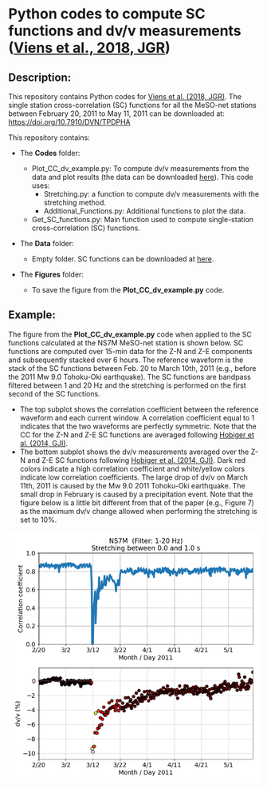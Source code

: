 # Python codes to compute SC functions and dv/v measurements ([Viens et al., 2018, JGR](https://agupubs.onlinelibrary.wiley.com/doi/abs/10.1029/2018JB015697))

## Description:
This repository contains Python codes for [Viens et al. (2018, JGR)](https://agupubs.onlinelibrary.wiley.com/doi/abs/10.1029/2018JB015697).
The single station cross-correlation (SC) functions for all the MeSO-net stations between February 20, 2011 to May 11, 2011 can be downloaded at: https://doi.org/10.7910/DVN/TPDPHA

This repository contains:
* The **Codes** folder:
  - Plot_CC_dv_example.py: To compute dv/v measurements from the data and plot results (the data can be downloaded [here](https://doi.org/10.7910/DVN/TPDPHA)). This code uses:
    - Stretching.py: a function to compute dv/v measurements with the stretching method.
    - Additional_Functions.py: Additional functions to plot the data.
  - Get_SC_functions.py: Main function used to compute single-station cross-correlation (SC) functions.

* The **Data** folder:
  - Empty folder. SC functions can be downloaded at [here](https://doi.org/10.7910/DVN/TPDPHA).
 
* The **Figures** folder:
  - To save the figure from the **Plot_CC_dv_example.py** code.

## Example:
The figure from the **Plot_CC_dv_example.py** code when applied to the SC functions calculated at the NS7M MeSO-net station is shown below. SC functions are computed over 15-min data for the Z-N and Z-E components and subsequently stacked over 6 hours. The reference waveform is the stack of the SC functions between Feb. 20 to March 10th, 2011 (e.g., before the 2011 Mw 9.0 Tohoku-Oki earthquake). The SC functions are bandpass filtered between 1 and 20 Hz and the stretching is performed on the first second of the SC functions. 
* The top subplot shows the correlation coefficient between the reference waveform and each current window. A correlation coefficient equal to 1 indicates that the two waveforms are perfectly symmetric. Note that the CC for the Z-N and Z-E SC functions are averaged following [Hobiger et al. (2014, GJI)](https://academic.oup.com/gji/article/198/1/90/604971).
* The bottom subplot shows the dv/v measurements averaged over the Z-N and Z-E SC functions following [Hobiger et al. (2014, GJI)](https://academic.oup.com/gji/article/198/1/90/604971). Dark red colors indicate a high correlation coefficient and white/yellow colors indicate low correlation coefficients. The large drop of dv/v on March 11th, 2011 is caused by the Mw 9.0 2011 Tohoku-Oki earthquake. The small drop in February is caused by a precipitation event. Note that the figure below is a little bit different from that of the paper (e.g., Figure 7) as the maximum dv/v change allowed when performing the stretching is set to 10%.

![Comparaison between the different methods](https://github.com/lviens/2018_JGR/blob/master/Figures/Fig_dv_E.NS7M.png)

